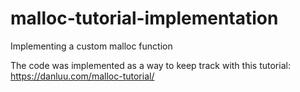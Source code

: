 # malloc-tutorial-implementation
Implementing a custom malloc function

The code was implemented as a way to keep track with this tutorial:
https://danluu.com/malloc-tutorial/
